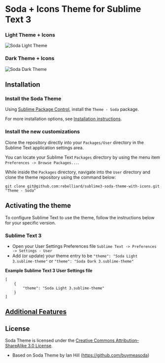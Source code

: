 # Soda + Icons Theme for Sublime Text 3

### Light Theme + Icons

![Soda Light Theme](https://raw.githubusercontent.com/rebelliard/sublime3-soda-theme-with-icons/master/%2Bres/screenshot-light.jpg?v=2)

### Dark Theme + Icons

![Soda Dark Theme](https://raw.githubusercontent.com/rebelliard/sublime3-soda-theme-with-icons/master/%2Bres/screenshot-dark.jpg?v=2)

## Installation

### Install the Soda Theme
Using [Sublime Package Control](http://wbond.net/sublime_packages/package_control), install the `Theme - Soda` package.

For more installation options, see [Installation instructions](https://github.com/buymeasoda/soda-theme#installation).

### Install the new customizations
Clone the repository directly into your `Packages/User` directory in the Sublime Text application settings area.

You can locate your Sublime Text `Packages` directory by using the menu item `Preferences -> Browse Packages...`.

While inside the `Packages` directory, navigate into the `User` directory and clone the theme repository using the command below:

    git clone git@github.com:rebelliard/sublime3-soda-theme-with-icons.git "Theme - Soda"

## Activating the theme

To configure Sublime Text to use the theme, follow the instructions below for your specific version.

### Sublime Text 3

* Open your User Settings Preferences file `Sublime Text -> Preferences -> Settings - User`
* Add (or update) your theme entry to be `"theme": "Soda Light 3.sublime-theme"` or `"theme": "Soda Dark 3.sublime-theme"`

**Example Sublime Text 3 User Settings file**

    [
        {
            "theme": "Soda Light 3.sublime-theme"
        }
    ]

## [Additional Features](https://github.com/buymeasoda/soda-theme#additional-features)


## License

Soda Theme is licensed under the [Creative Commons Attribution-ShareAlike 3.0 License](http://creativecommons.org/licenses/by-sa/3.0/).

* Based on Soda Theme by Ian Hill (https://github.com/buymeasoda)
